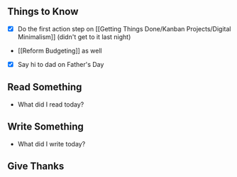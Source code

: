 ## Things to Know
- [x] Do the first action step on [[Getting Things Done/Kanban Projects/Digital Minimalism]] (didn't get to it last night)
- [[Reform Budgeting]] as well
- [x] Say hi to dad on Father's Day 
## Read Something
- What did I read today?

## Write Something
- What did I write today? 

## Give Thanks
